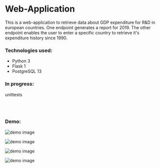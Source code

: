 # Web-Application

This is a web-application to retrieve data about GDP expenditure for R&D in european countries.
One endpoint generates a report for 2019.
The other endpoint enables the user to enter a specific country to retrieve it's expenditure history since 1990.

### Technologies used:
- Python 3
- Flask 1
- PostgreSQL 13

### In progress:
unittests

<br/><br/>
### Demo:
![demo image](https://github.com/aglaevazz/web-application-R-D/blob/main/preview/preview_home.png)

![demo image](https://github.com/aglaevazz/web-application-R-D/blob/main/preview/preview_report.png)

![demo image](https://github.com/aglaevazz/web-application-R-D/blob/main/preview/preview_request.png)

![demo image](https://github.com/aglaevazz/web-application-R-D/blob/main/preview/preview_info_germany.png)


